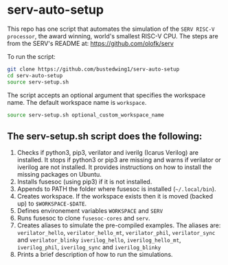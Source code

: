 # serv-auto-setup

This repo has one script that automates the simulation of the ```SERV RISC-V
processor```, the award winning, world's smallest RISC-V CPU. The steps are 
from the SERV's README at: https://github.com/olofk/serv

To run the script:

```bash
git clone https://github.com/bustedwing1/serv-auto-setup
cd serv-auto-setup
source serv-setup.sh
```

The script accepts an optional argument that specifies the workspace name. The
default workspace name is ```workspace```.

```bash
source serv-setup.sh optional_custom_workspace_name
```

The serv-setup.sh script does the following:
--------------------------------------------

1. Checks if python3, pip3, verilator and iverilg (Icarus Verilog) are
   installed. It stops if python3 or pip3 are missing and warns if verilator
   or iverilog are not installed. It provides instructions on how to install
   the missing packages on Ubuntu.
2. Installs fusesoc (using pip3) if it is not installed.
3. Appends to PATH the folder where fusesoc is installed (```~/.local/bin```).
4. Creates workspace. If the workspace exists then it is moved (backed up)
   to ```$WORKSPACE-$DATE```.
5. Defines environement variables ```WORKSPACE``` and ```SERV```
6. Runs fusesoc to clone ```fusesoc-cores``` and ```serv```.
7. Creates aliases to simulate the pre-compiled examples. The aliases are:
     ```verilator_hello```, ```verilator_hello_mt```, ```verilator_phil```, ```verilator_sync``` and ```verilator_blinky```
     ```iverilog_hello```, ```iverilog_hello_mt```, ```iverilog_phil```, ```iverilog_sync``` and ```iverilog_blinky```
8. Prints a brief description of how to run the simulations.

